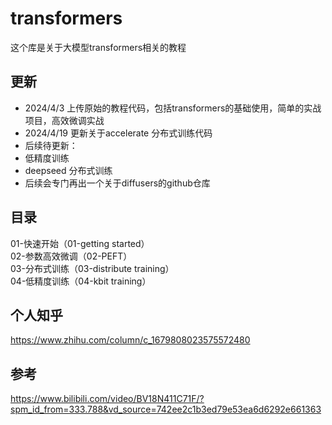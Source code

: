 # transformers
这个库是关于大模型transformers相关的教程


## 更新
<ul>
<li>2024/4/3 上传原始的教程代码，包括transformers的基础使用，简单的实战项目，高效微调实战</li>
<li>2024/4/19 更新关于accelerate 分布式训练代码</li>
<li>后续待更新：</li>
<li>低精度训练</li>
<li>deepseed 分布式训练</il>
<li>后续会专门再出一个关于diffusers的github仓库</li>
</ul>


## 目录
01-快速开始（01-getting started）<br/>
02-参数高效微调（02-PEFT）<br/>
03-分布式训练（03-distribute training）<br/>
04-低精度训练（04-kbit training）<br/>


## 个人知乎
https://www.zhihu.com/column/c_1679808023575572480

## 参考
https://www.bilibili.com/video/BV18N411C71F/?spm_id_from=333.788&vd_source=742ee2c1b3ed79e53ea6d6292e661363

